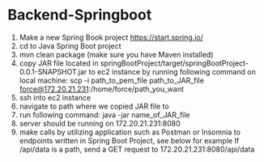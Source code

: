# Backend-Springboot

1) Make a new Spring Book project https://start.spring.io/
2) cd to Java Spring Boot project
3) mvn clean package (make sure you have Maven installed)
4) copy JAR file located in springBootProject/target/springBootProject-0.0.1-SNAPSHOT.jar to ec2 instance by running following command on local machine: scp -i  path_to_pem_file  path_to_JAR_file force@172.20.21.231:/home/force/path_you_want
5) ssh into ec2 instance
6) navigate to path where we copied JAR file to
7) run following command: java -jar name_of_JAR_file
8) server should be running on 172.20.21.231:8080
9) make calls by utilizing application such as Postman or Insomnia to endpoints written in Spring Boot Project, see below for example
If /api/data is a path, send a GET request to 172.20.21.231:8080/api/data
